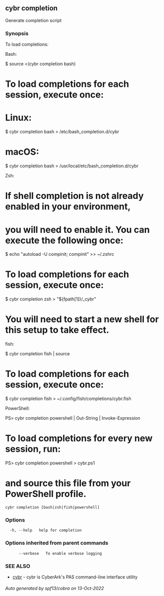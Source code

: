 ## cybr completion

Generate completion script

### Synopsis

To load completions:

Bash:

  $ source <(cybr completion bash)

  # To load completions for each session, execute once:
  # Linux:
  $ cybr completion bash > /etc/bash_completion.d/cybr
  # macOS:
  $ cybr completion bash > /usr/local/etc/bash_completion.d/cybr

Zsh:

  # If shell completion is not already enabled in your environment,
  # you will need to enable it.  You can execute the following once:

  $ echo "autoload -U compinit; compinit" >> ~/.zshrc

  # To load completions for each session, execute once:
  $ cybr completion zsh > "${fpath[1]}/_cybr"

  # You will need to start a new shell for this setup to take effect.

fish:

  $ cybr completion fish | source

  # To load completions for each session, execute once:
  $ cybr completion fish > ~/.config/fish/completions/cybr.fish

PowerShell:

  PS> cybr completion powershell | Out-String | Invoke-Expression

  # To load completions for every new session, run:
  PS> cybr completion powershell > cybr.ps1
  # and source this file from your PowerShell profile.


```
cybr completion [bash|zsh|fish|powershell]
```

### Options

```
  -h, --help   help for completion
```

### Options inherited from parent commands

```
      --verbose   To enable verbose logging
```

### SEE ALSO

* [cybr](cybr.md)	 - cybr is CyberArk's PAS command-line interface utility

###### Auto generated by spf13/cobra on 13-Oct-2022
